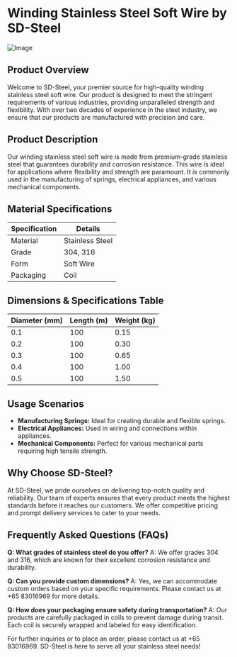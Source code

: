 # Winding Stainless Steel Soft Wire by SD-Steel

![Image](https://github.com/user-attachments/assets/2567258e-e124-4816-932d-1809bd27ef0b)

## Product Overview

Welcome to SD-Steel, your premier source for high-quality winding stainless steel soft wire. Our product is designed to meet the stringent requirements of various industries, providing unparalleled strength and flexibility. With over two decades of experience in the steel industry, we ensure that our products are manufactured with precision and care.

## Product Description

Our winding stainless steel soft wire is made from premium-grade stainless steel that guarantees durability and corrosion resistance. This wire is ideal for applications where flexibility and strength are paramount. It is commonly used in the manufacturing of springs, electrical appliances, and various mechanical components.

## Material Specifications

| Specification | Details |
|---------------|---------|
| Material      | Stainless Steel |
| Grade         | 304, 316 |
| Form          | Soft Wire |
| Packaging     | Coil |

## Dimensions & Specifications Table

| Diameter (mm) | Length (m) | Weight (kg) |
|---------------|------------|-------------|
| 0.1           | 100        | 0.15        |
| 0.2           | 100        | 0.30        |
| 0.3           | 100        | 0.65        |
| 0.4           | 100        | 1.00        |
| 0.5           | 100        | 1.50        |

## Usage Scenarios

- **Manufacturing Springs:** Ideal for creating durable and flexible springs.
- **Electrical Appliances:** Used in wiring and connections within appliances.
- **Mechanical Components:** Perfect for various mechanical parts requiring high tensile strength.

## Why Choose SD-Steel?

At SD-Steel, we pride ourselves on delivering top-notch quality and reliability. Our team of experts ensures that every product meets the highest standards before it reaches our customers. We offer competitive pricing and prompt delivery services to cater to your needs.

## Frequently Asked Questions (FAQs)

**Q: What grades of stainless steel do you offer?**
A: We offer grades 304 and 316, which are known for their excellent corrosion resistance and durability.

**Q: Can you provide custom dimensions?**
A: Yes, we can accommodate custom orders based on your specific requirements. Please contact us at +65 83016969 for more details.

**Q: How does your packaging ensure safety during transportation?**
A: Our products are carefully packaged in coils to prevent damage during transit. Each coil is securely wrapped and labeled for easy identification.

For further inquiries or to place an order, please contact us at +65 83016969. SD-Steel is here to serve all your stainless steel needs!